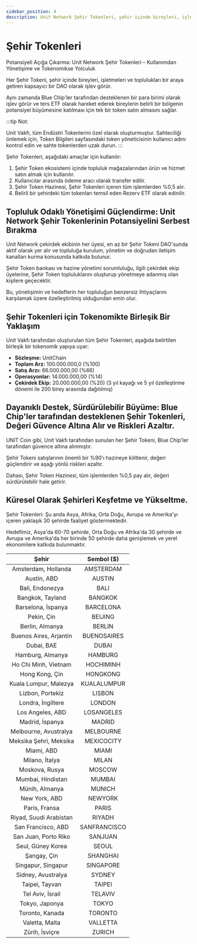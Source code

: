 ```yaml
---
sidebar_position: 4
description: Unit Network Şehir Tokenleri, şehir içinde bireyleri, işletmeleri ve toplulukları bir araya getiren kapsayıcı bir DAO olarak işlev görür. Aynı zamanda Blue Chip'ler tarafından desteklenen bir para birimi olarak işlev görür ve ters ETF olarak hareket ederek bireylerin belirli bir bölgenin potansiyel büyümesine katılması için tek bir token satın almasını sağlar.
---
```


# Şehir Tokenleri

Potansiyeli Açığa Çıkarma: Unit Network Şehir Tokenleri – Kullanımdan Yönetişime ve Tokenomikse Yolculuk

Her Şehir Tokeni, şehir içinde bireyleri, işletmeleri ve toplulukları bir araya getiren kapsayıcı bir DAO olarak işlev görür.

Aynı zamanda Blue Chip'ler tarafından desteklenen bir para birimi olarak işlev görür ve ters ETF olarak hareket ederek bireylerin belirli bir bölgenin potansiyel büyümesine katılması için tek bir token satın almasını sağlar.

:::tip Not:

Unit Vakfı, tüm Endüstri Tokenlerini özel olarak oluşturmuştur. Sahteciliği önlemek için, Token Bilgileri sayfasındaki token yöneticisinin kullanıcı adını kontrol edin ve sahte tokenlerden uzak durun.
:::

Şehir Tokenleri, aşağıdaki amaçlar için kullanılır:

1. Şehir Token ekosistemi içinde topluluk mağazalarından ürün ve hizmet satın almak için kullanılır.
2. Kullanıcılar arasında ödeme aracı olarak transfer edilir.
3. Şehir Token Hazinesi, Şehir Tokenleri içeren tüm işlemlerden %0,5 alır.
4. Belirli bir şehirdeki tüm tokenları temsil eden Rezerv ETF olarak edinilir.

## Topluluk Odaklı Yönetişimi Güçlendirme: Unit Network Şehir Tokenlerinin Potansiyelini Serbest Bırakma

Unit Network çekirdek ekibinin her üyesi, en az bir Şehir Tokeni DAO'sunda aktif olarak yer alır ve topluluğa kurulum, yönetim ve doğrudan iletişim kanalları kurma konusunda katkıda bulunur.

Şehir Token bankası ve hazine yönetimi sorumluluğu, ilgili çekirdek ekip üyelerine, Şehir Token topluluklarını oluşturup yönetmeye adanmış olan kişilere geçecektir.

Bu, yönetişimin ve hedeflerin her topluluğun benzersiz ihtiyaçlarını karşılamak üzere özelleştirilmiş olduğundan emin olur.

## Şehir Tokenleri için Tokenomikte Birleşik Bir Yaklaşım

Unit Vakfı tarafından oluşturulan tüm Şehir Tokenleri, aşağıda belirtilen birleşik bir tokenomik yapıya uyar:

- **Sözleşme:** UnitChain
- **Toplam Arz:** 100.000.000,0 (%100)
- **Satış Arzı:** 66.000.000,00 (%66)
- **Operasyonlar:** 14.000.000,00 (%14)
- **Çekirdek Ekip:** 20.000.000,00 (%20) (3 yıl kayağı ve 5 yıl özelleştirme dönemi ile 200 birey arasında dağıtılmış)

## Dayanıklı Destek, Sürdürülebilir Büyüme: Blue Chip'ler tarafından desteklenen Şehir Tokenleri, Değeri Güvence Altına Alır ve Riskleri Azaltır.

UNIT Coin gibi, Unit Vakfı tarafından sunulan her Şehir Tokeni, Blue Chip'ler tarafından güvence altına alınmıştır.

Şehir Tokeni satışlarının önemli bir %90'ı hazineye kilitlenir, değeri güçlendirir ve aşağı yönlü riskleri azaltır.

Dahası, Şehir Token Hazinesi, tüm işlemlerden %0,5 pay alır, değeri sürdürülebilir hale getirir.

## Küresel Olarak Şehirleri Keşfetme ve Yükseltme.

Şehir Tokenleri: Şu anda Asya, Afrika, Orta Doğu, Avrupa ve Amerika'yı içeren yaklaşık 30 şehirde faaliyet göstermektedir.

Hedefimiz, Asya'da 60-70 şehirde, Orta Doğu ve Afrika'da 30 şehirde ve Avrupa ve Amerika'da her birinde 50 şehirde daha genişlemek ve yerel ekonomilere katkıda bulunmaktır.

|         Şehir          |  Sembol ($)  |
| :--------------------: | :----------: |
|  Amsterdam, Hollanda   |  AMSTERDAM   |
|      Austin, ABD       |    AUSTIN    |
|    Bali, Endonezya     |     BALI     |
|    Bangkok, Tayland    |   BANGKOK    |
|   Barselona, İspanya   |  BARCELONA   |
|       Pekin, Çin       |   BEIJING    |
|    Berlin, Almanya     |    BERLIN    |
| Buenos Aires, Arjantin | BUENOSAIRES  |
|       Dubai, BAE       |    DUBAI     |
|    Hamburg, Almanya    |   HAMBURG    |
|  Ho Chi Minh, Vietnam  |  HOCHIMINH   |
|     Hong Kong, Çin     |   HONGKONG   |
| Kuala Lumpur, Malezya  | KUALALUMPUR  |
|    Lizbon, Portekiz    |    LISBON    |
|   Londra, İngiltere    |    LONDON    |
|    Los Angeles, ABD    |  LOSANGELES  |
|    Madrid, İspanya     |    MADRID    |
| Melbourne, Avustralya  |  MELBOURNE   |
| Meksika Şehri, Meksika |  MEXICOCITY  |
|       Miami, ABD       |    MIAMI     |
|     Milano, İtalya     |    MILAN     |
|     Moskova, Rusya     |    MOSCOW    |
|   Mumbai, Hindistan    |    MUMBAI    |
|     Münih, Almanya     |    MUNICH    |
|     New York, ABD      |   NEWYORK    |
|     Paris, Fransa      |    PARIS     |
| Riyad, Suudi Arabistan |    RIYADH    |
|   San Francisco, ABD   | SANFRANCISCO |
|  San Juan, Porto Riko  |   SANJUAN    |
|   Seul, Güney Korea    |    SEOUL     |
|      Şangay, Çin       |   SHANGHAI   |
|   Singapur, Singapur   |  SINGAPORE   |
|   Sidney, Avustralya   |    SYDNEY    |
|     Taipei, Tayvan     |    TAIPEI    |
|    Tel Aviv, İsrail    |   TELAVIV    |
|     Tokyo, Japonya     |    TOKYO     |
|    Toronto, Kanada     |   TORONTO    |
|     Valetta, Malta     |   VALLETTA   |
|     Zürih, İsviçre     |    ZURICH    |
